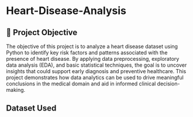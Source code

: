 # Heart-Disease-Analysis

## 📌 Project Objective
The objective of this project is to analyze a heart disease dataset using Python to identify key risk factors and patterns associated with the presence of heart disease. By applying data preprocessing, exploratory data analysis (EDA), and basic statistical techniques, the goal is to uncover insights that could support early diagnosis and preventive healthcare. This project demonstrates how data analytics can be used to drive meaningful conclusions in the medical domain and aid in informed clinical decision-making.

## Dataset Used
